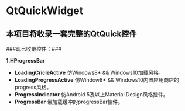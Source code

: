 # **QtQuickWidget**
## 本项目将收录一套完整的QtQuick控件

###现已收录控件：###  

**1.HProgressBar**
  - **LoadingCricleActive** 仿Windows8* && Windows10加载风格。
  - **LoadingProgressActive** 仿Window8* && Windows10内置应用商店的progress风格。
  - **ProgressIndicator** 仿Android 5及以上Material Design风格控件。
  - **ProgressBar** 带加载缓冲的progressBar控件。
